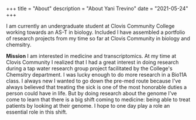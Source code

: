 +++
title = "About"
description = "About Yani Trevino"
date = "2021-05-24"
+++

I am currently an undergraduate student at Clovis Community College working towards an AS-T in biology. Included I have assembled a portfolio of research projects from my time so far at Clovis Community in biology and chemsitry.

**Mission**
I am interested in medicine and transcriptomics. At my time at Clovis Community I realized that I had a great interest in doing research during a tap water research group project facilitated by the College's Chemsitry department. I was lucky enough to do more research in a Bio11A class. I always new I wanted to go down the pre-med route because I've always believed that treating the sick is one of the most honorable duties a person could have in life. But by doing research about the genome I've come to learn that there is a big shift coming to medicine: being able to treat patients by looking at their genome. I hope to one day play a role an essential role in this shift.
